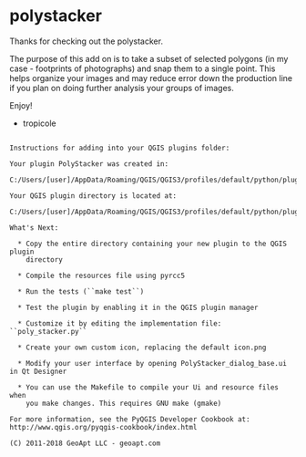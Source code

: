 # polystacker

Thanks for checking out the polystacker. 

The purpose of this add on is to take a subset of selected polygons (in my case - footprints of photographs) and snap them to a single point. This helps 
organize your images and may reduce error down the production line if you plan on doing further analysis your groups of images. 

Enjoy!

- tropicole

~~~~~~~~~~~~~~~~~~~~~~~~~~~~~~~~~~~~~~~~~~~~~~~~~~~~~~~~~~~~~~~~~~~~~~~~~~~~~~~~~~~~~~~~~~~~~~~~

Instructions for adding into your QGIS plugins folder:

Your plugin PolyStacker was created in:
    C:/Users/[user]/AppData/Roaming/QGIS/QGIS3/profiles/default/python/plugins\poly_stacker

Your QGIS plugin directory is located at:
    C:/Users/[user]/AppData/Roaming/QGIS/QGIS3/profiles/default/python/plugins

What's Next:

  * Copy the entire directory containing your new plugin to the QGIS plugin
    directory

  * Compile the resources file using pyrcc5

  * Run the tests (``make test``)

  * Test the plugin by enabling it in the QGIS plugin manager

  * Customize it by editing the implementation file: ``poly_stacker.py``

  * Create your own custom icon, replacing the default icon.png

  * Modify your user interface by opening PolyStacker_dialog_base.ui in Qt Designer

  * You can use the Makefile to compile your Ui and resource files when
    you make changes. This requires GNU make (gmake)

For more information, see the PyQGIS Developer Cookbook at:
http://www.qgis.org/pyqgis-cookbook/index.html

(C) 2011-2018 GeoApt LLC - geoapt.com
